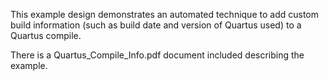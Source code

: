 This example design demonstrates an automated technique to add custom build 
information (such as build date and version of Quartus used) to a Quartus compile.

There is a Quartus_Compile_Info.pdf document included describing the example.


